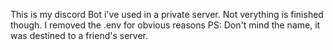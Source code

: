This is my discord Bot i've used in a private server. Not verything is finished though. I removed the .env for obvious reasons
PS: Don't mind the name, it was destined to a friend's server.
